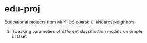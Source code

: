 # edu-proj
Educational projects from MIPT DS course
0. kNearestNeighbors
1. Tweaking parameters of different classification models on simple dataset
